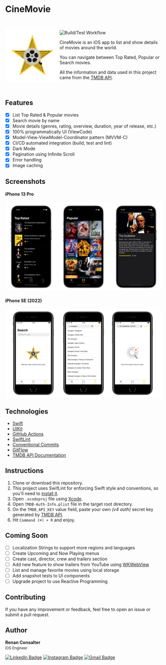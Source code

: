 # CineMovie

<br>
<div style="display: grid; grid-template-columns: repeat(24, auto);align-items: center;">
  <div>
    <img align="left" src="https://github.com/renanconsalter/CineMovie/blob/main/CineMovie/Resources/Assets.xcassets/Logo.imageset/logo.png?raw=true" alt="CineMovie logo" width="175" height="175">
  </div>
  <div>
    <p>
    
![Build/Test Workflow](https://github.com/renanconsalter/CineMovie/actions/workflows/ios.yml/badge.svg)

CineMovie is an iOS app to list and show details of movies around the world.

You can navigate between Top Rated, Popular or Search movies.

All the information and data used in this project came from the [TMDB API](https://developers.themoviedb.org/3/getting-started/introduction).

   </p>
  </div>
</div>
<br>

## Features

- [x] List Top Rated & Popular movies 
- [x] Search movie by name
- [x] Movie details (genres, rating, overview, duration, year of release, etc.)
- [x] 100% programmatically UI (ViewCode)
- [x] Model-View-ViewModel-Coordinator pattern (MVVM-C)
- [x] CI/CD automated integration (build, test and lint)
- [x] Dark Mode
- [x] Pagination using Infinite Scroll
- [x] Error handling
- [x] Image caching

## Screenshots

#### iPhone 13 Pro
![CineMovie-Image1](Images/iPhone-13-Pro.png "App CineMovie iPhone-13-Pro")

#### iPhone SE (2022)
![CineMovie-Image2](Images/iPhone-SE.png "App CineMovie iPhone-SE")

## Technologies

- [Swift](https://www.swift.org)
- [UIKit](https://developer.apple.com/documentation/uikit)
- [GitHub Actions](https://github.com/features/actions)
- [SwiftLint](https://github.com/realm/SwiftLint)
- [Conventional Commits](https://www.conventionalcommits.org)
- [GitFlow](https://www.atlassian.com/br/git/tutorials/comparing-workflows/gitflow-workflow)
- [TMDB API Documentation](https://developers.themoviedb.org/3/getting-started/introduction)

## Instructions

1. Clone or download this repository.
2. This project uses SwifLint for enforcing Swift style and conventions, so you'll need to [install it](https://github.com/realm/SwiftLint#installation).
3. Open ```.xcodeproj``` file using [Xcode](https://apps.apple.com/br/app/xcode/id497799835?mt=12).
4. Open ```TMDB-Auth-Info.plist``` file in the target root directory.
5. On the ```TMDB_API_KEY``` value field, paste your own *(v4 auth)*  secret key generated by [TMDB API](https://developers.themoviedb.org/3/getting-started/introduction).
6. Hit ```Command (⌘) + R``` and enjoy.

## Coming Soon

- [ ] Localization Strings to support more regions and languages
- [ ] Create Upcoming and Now Playing menus
- [ ] Create cast, director, crew and trailers section
- [ ] Add new feature to show trailers from YouTube using [WKWebView](https://developer.apple.com/documentation/webkit/wkwebview)
- [ ] List and manage favorite movies using local storage
- [ ] Add snapshot tests to UI components
- [ ] Upgrade project to use Reactive Programming

## Contributing

If you have any improvement or feedback, feel free to open an issue or submit a pull request.

## Author

<b>Renan Consalter</b>
<br>
<span>
<small>iOS Engineer</small>
</span>

[![LinkedIn Badge](https://img.shields.io/badge/Linkedin-blue?style=for-the-badge&logo=Linkedin&link=https://www.linkedin.com/in/renan-consalter)](https://www.linkedin.com/in/renan-consalter)
[![Instagram Badge](https://img.shields.io/badge/Instagram-f2f2f2?style=for-the-badge&logo=Instagram&link=https://www.instagram.com/renanconsalter)](https://www.instagram.com/renanconsalter)
[![Gmail Badge](https://img.shields.io/badge/GMAIL-c14438?style=for-the-badge&logo=Gmail&logoColor=white&link=mailto:renan.consalter@gmail.com)](mailto:renan.consalter@gmail.com)
